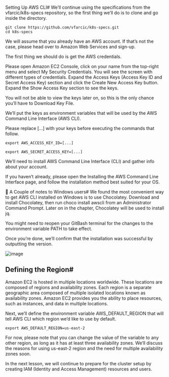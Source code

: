 Setting Up AWS CLI#
We’ll continue using the specifications from the vfarcic/k8s-specs repository, so the first thing we’ll do is to clone and go inside the directory.

 ```shell
git clone https://github.com/vfarcic/k8s-specs.git
cd k8s-specs
```

We will assume that you already have an AWS account. If that’s not the case, please head over to Amazon Web Services and sign-up.

The first thing we should do is get the AWS credentials.

Please open Amazon EC2 Console, click on your name from the top-right menu and select My Security Credentials. You will see the screen with different types of credentials. Expand the Access Keys (Access Key ID and Secret Access Key) section and click the Create New Access Key button. Expand the Show Access Key section to see the keys.

You will not be able to view the keys later on, so this is the only chance you’ll have to Download Key File.

We’ll put the keys as environment variables that will be used by the AWS Command Line Interface (AWS CLI).

Please replace [...] with your keys before executing the commands that follow.

```shell
export AWS_ACCESS_KEY_ID=[...]

export AWS_SECRET_ACCESS_KEY=[...]
```

We’ll need to install AWS Command Line Interface (CLI) and gather info about your account.

If you haven’t already, please open the Installing the AWS Command Line Interface page, and follow the installation method best suited for your OS.

📝 A Couple of notes to Windows users#
We found the most convenient way to get AWS CLI installed on Windows is to use Chocolatey. Download and install Chocolatey, then run choco install awscli from an Administrator Command Prompt. Later on in the chapter, Chocolatey will be used to install jq.

You might need to reopen your GitBash terminal for the changes to the environment variable PATH to take effect.

Once you’re done, we’ll confirm that the installation was successful by outputting the version.

![image](https://user-images.githubusercontent.com/33947539/185107580-ba0de11c-f2b4-4496-af9c-f0509d5b7743.png)

## Defining the Region#

Amazon EC2 is hosted in multiple locations worldwide. These locations are composed of regions and availability zones. Each region is a separate geographic area composed of multiple isolated locations known as availability zones. Amazon EC2 provides you the ability to place resources, such as instances, and data in multiple locations.

Next, we’ll define the environment variable AWS_DEFAULT_REGION that will tell AWS CLI which region we’d like to use by default.

```shell
export AWS_DEFAULT_REGION=us-east-2
```

For now, please note that you can change the value of the variable to any other region, as long as it has at least three availability zones. We’ll discuss the reasons for using us-east-2 region and the need for multiple availability zones soon.

In the next lesson, we will continue to prepare for the cluster setup by creating IAM (Identity and Access Management) resources and users.
